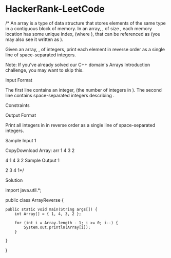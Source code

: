 # HackerRank-LeetCode
/*
An array is a type of data structure that stores elements of the same type in a contiguous block of memory. In an array, , of size , each memory location has some unique index,  (where ), that can be referenced as  (you may also see it written as ).

Given an array, , of  integers, print each element in reverse order as a single line of space-separated integers.

Note: If you've already solved our C++ domain's Arrays Introduction challenge, you may want to skip this.

Input Format

The first line contains an integer,  (the number of integers in ). 
The second line contains  space-separated integers describing .

Constraints

Output Format

Print all  integers in  in reverse order as a single line of space-separated integers.

Sample Input 1

CopyDownload
Array: arr
1
4
3
2

 
4
1 4 3 2
Sample Output 1

2 3 4 1*/






Solution





import java.util.*;

public class ArrayReverse {

    public static void main(String args[]) {
        int Array[] = { 1, 4, 3, 2 };

        for (int i = Array.length - 1; i >= 0; i--) {
            System.out.println(Array[i]);
        }

    }

}
